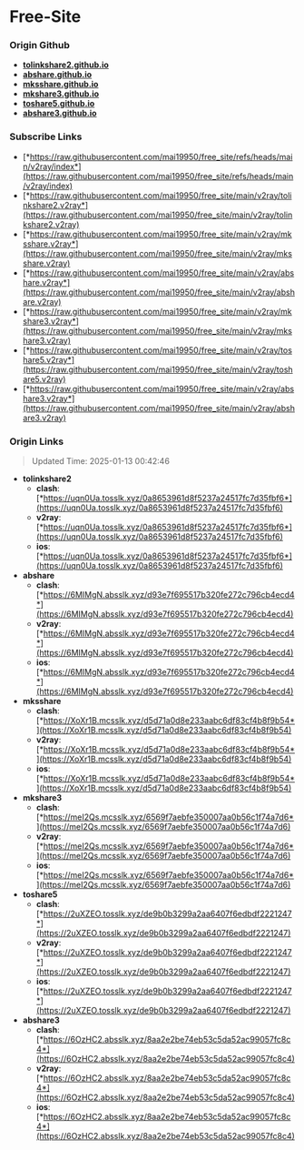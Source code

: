 # Free-Site

### Origin Github

- [**tolinkshare2.github.io**](https://github.com/tolinkshare2/tolinkshare2.github.io)
- [**abshare.github.io**](https://github.com/abshare/abshare.github.io)
- [**mksshare.github.io**](https://github.com/mksshare/mksshare.github.io)
- [**mkshare3.github.io**](https://github.com/mkshare3/mkshare3.github.io)
- [**toshare5.github.io**](https://github.com/toshare5/toshare5.github.io)
- [**abshare3.github.io**](https://github.com/abshare3/abshare3.github.io)

### Subscribe Links

- [*https://raw.githubusercontent.com/mai19950/free_site/refs/heads/main/v2ray/index*](https://raw.githubusercontent.com/mai19950/free_site/refs/heads/main/v2ray/index)
- [*https://raw.githubusercontent.com/mai19950/free_site/main/v2ray/tolinkshare2.v2ray*](https://raw.githubusercontent.com/mai19950/free_site/main/v2ray/tolinkshare2.v2ray)
- [*https://raw.githubusercontent.com/mai19950/free_site/main/v2ray/mksshare.v2ray*](https://raw.githubusercontent.com/mai19950/free_site/main/v2ray/mksshare.v2ray)
- [*https://raw.githubusercontent.com/mai19950/free_site/main/v2ray/abshare.v2ray*](https://raw.githubusercontent.com/mai19950/free_site/main/v2ray/abshare.v2ray)
- [*https://raw.githubusercontent.com/mai19950/free_site/main/v2ray/mkshare3.v2ray*](https://raw.githubusercontent.com/mai19950/free_site/main/v2ray/mkshare3.v2ray)
- [*https://raw.githubusercontent.com/mai19950/free_site/main/v2ray/toshare5.v2ray*](https://raw.githubusercontent.com/mai19950/free_site/main/v2ray/toshare5.v2ray)
- [*https://raw.githubusercontent.com/mai19950/free_site/main/v2ray/abshare3.v2ray*](https://raw.githubusercontent.com/mai19950/free_site/main/v2ray/abshare3.v2ray)

### Origin Links

> Updated Time: 2025-01-13 00:42:46

- **tolinkshare2**
  - **clash**: [*https://uqn0Ua.tosslk.xyz/0a8653961d8f5237a24517fc7d35fbf6*](https://uqn0Ua.tosslk.xyz/0a8653961d8f5237a24517fc7d35fbf6)
  - **v2ray**: [*https://uqn0Ua.tosslk.xyz/0a8653961d8f5237a24517fc7d35fbf6*](https://uqn0Ua.tosslk.xyz/0a8653961d8f5237a24517fc7d35fbf6)
  - **ios**: [*https://uqn0Ua.tosslk.xyz/0a8653961d8f5237a24517fc7d35fbf6*](https://uqn0Ua.tosslk.xyz/0a8653961d8f5237a24517fc7d35fbf6)
- **abshare**
  - **clash**: [*https://6MIMgN.absslk.xyz/d93e7f695517b320fe272c796cb4ecd4*](https://6MIMgN.absslk.xyz/d93e7f695517b320fe272c796cb4ecd4)
  - **v2ray**: [*https://6MIMgN.absslk.xyz/d93e7f695517b320fe272c796cb4ecd4*](https://6MIMgN.absslk.xyz/d93e7f695517b320fe272c796cb4ecd4)
  - **ios**: [*https://6MIMgN.absslk.xyz/d93e7f695517b320fe272c796cb4ecd4*](https://6MIMgN.absslk.xyz/d93e7f695517b320fe272c796cb4ecd4)
- **mksshare**
  - **clash**: [*https://XoXr1B.mcsslk.xyz/d5d71a0d8e233aabc6df83cf4b8f9b54*](https://XoXr1B.mcsslk.xyz/d5d71a0d8e233aabc6df83cf4b8f9b54)
  - **v2ray**: [*https://XoXr1B.mcsslk.xyz/d5d71a0d8e233aabc6df83cf4b8f9b54*](https://XoXr1B.mcsslk.xyz/d5d71a0d8e233aabc6df83cf4b8f9b54)
  - **ios**: [*https://XoXr1B.mcsslk.xyz/d5d71a0d8e233aabc6df83cf4b8f9b54*](https://XoXr1B.mcsslk.xyz/d5d71a0d8e233aabc6df83cf4b8f9b54)
- **mkshare3**
  - **clash**: [*https://meI2Qs.mcsslk.xyz/6569f7aebfe350007aa0b56c1f74a7d6*](https://meI2Qs.mcsslk.xyz/6569f7aebfe350007aa0b56c1f74a7d6)
  - **v2ray**: [*https://meI2Qs.mcsslk.xyz/6569f7aebfe350007aa0b56c1f74a7d6*](https://meI2Qs.mcsslk.xyz/6569f7aebfe350007aa0b56c1f74a7d6)
  - **ios**: [*https://meI2Qs.mcsslk.xyz/6569f7aebfe350007aa0b56c1f74a7d6*](https://meI2Qs.mcsslk.xyz/6569f7aebfe350007aa0b56c1f74a7d6)
- **toshare5**
  - **clash**: [*https://2uXZEO.tosslk.xyz/de9b0b3299a2aa6407f6edbdf2221247*](https://2uXZEO.tosslk.xyz/de9b0b3299a2aa6407f6edbdf2221247)
  - **v2ray**: [*https://2uXZEO.tosslk.xyz/de9b0b3299a2aa6407f6edbdf2221247*](https://2uXZEO.tosslk.xyz/de9b0b3299a2aa6407f6edbdf2221247)
  - **ios**: [*https://2uXZEO.tosslk.xyz/de9b0b3299a2aa6407f6edbdf2221247*](https://2uXZEO.tosslk.xyz/de9b0b3299a2aa6407f6edbdf2221247)
- **abshare3**
  - **clash**: [*https://6OzHC2.absslk.xyz/8aa2e2be74eb53c5da52ac99057fc8c4*](https://6OzHC2.absslk.xyz/8aa2e2be74eb53c5da52ac99057fc8c4)
  - **v2ray**: [*https://6OzHC2.absslk.xyz/8aa2e2be74eb53c5da52ac99057fc8c4*](https://6OzHC2.absslk.xyz/8aa2e2be74eb53c5da52ac99057fc8c4)
  - **ios**: [*https://6OzHC2.absslk.xyz/8aa2e2be74eb53c5da52ac99057fc8c4*](https://6OzHC2.absslk.xyz/8aa2e2be74eb53c5da52ac99057fc8c4)
